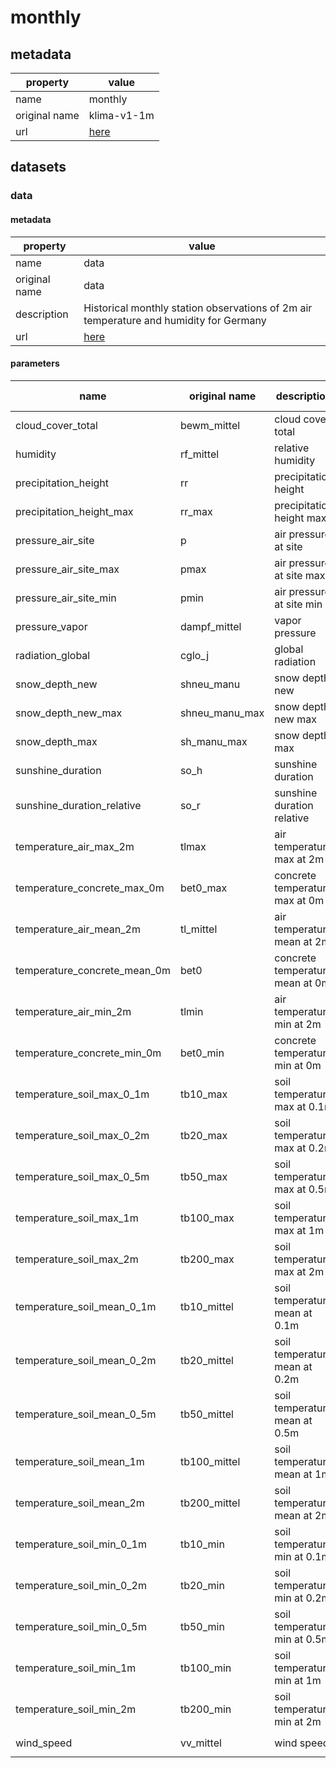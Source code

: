 # monthly

## metadata

| property      | value                                                   |
|---------------|---------------------------------------------------------|
| name          | monthly                                                 |
| original name | klima-v1-1m                                             |
| url           | [here](https://data.hub.zamg.ac.at/dataset/klima-v1-1m) |

## datasets

### data

#### metadata

| property      | value                                                                                  |
|---------------|----------------------------------------------------------------------------------------|
| name          | data                                                                                   |
| original name | data                                                                                   |
| description   | Historical monthly station observations of 2m air temperature and humidity for Germany |
| url           | [here](https://data.hub.zamg.ac.at/dataset/klima-v1-1m)                                |

#### parameters

| name                         | original name  | description                     | unit             | original unit    | constraints                |
|------------------------------|----------------|---------------------------------|------------------|------------------|----------------------------|
| cloud_cover_total            | bewm_mittel    | cloud cover total               | :math:`\%`       | :math:`\%`       | :math:`\geq{0}, \leq{100}` |
| humidity                     | rf_mittel      | relative humidity               | :math:`\%`       | :math:`\%`       | :math:`\geq{0}, \leq{100}` |
| precipitation_height         | rr             | precipitation height            | :math:`kg / m^2` | :math:`mm`       | :math:`\geq{0}`            |
| precipitation_height_max     | rr_max         | precipitation height max        | :math:`kg / m^2` | :math:`mm`       | :math:`\geq{0}`            |
| pressure_air_site            | p              | air pressure at site            | :math:`Pa`       | :math:`hPa`      | :math:`\geq{0}`            |
| pressure_air_site_max        | pmax           | air pressure at site max        | :math:`Pa`       | :math:`hPa`      | :math:`\geq{0}`            |
| pressure_air_site_min        | pmin           | air pressure at site min        | :math:`Pa`       | :math:`hPa`      | :math:`\geq{0}`            |
| pressure_vapor               | dampf_mittel   | vapor pressure                  | :math:`Pa`       | :math:`hPa`      | :math:`\geq{0}`            |
| radiation_global             | cglo_j         | global radiation                | :math:`J / m^2`  | :math:`J / cm^2` | :math:`\geq{0}`            |
| snow_depth_new               | shneu_manu     | snow depth new                  | :math:`m`        | :math:`cm`       | :math:`\geq{0}`            |
| snow_depth_new_max           | shneu_manu_max | snow depth new max              | :math:`m`        | :math:`cm`       | :math:`\geq{0}`            |
| snow_depth_max               | sh_manu_max    | snow depth max                  | :math:`m`        | :math:`cm`       | :math:`\geq{0}`            |
| sunshine_duration            | so_h           | sunshine duration               | :math:`s`        | :math:`h`        | :math:`\geq{0}`            |
| sunshine_duration_relative   | so_r           | sunshine duration relative      | :math:`\%`       | :math:`\%`       | :math:`\geq{0},\leq{100}`  |
| temperature_air_max_2m       | tlmax          | air temperature max at 2m       | :math:`K`        | :math:`°C`       | :math:`None`               |
| temperature_concrete_max_0m  | bet0_max       | concrete temperature max at 0m  | :math:`K`        | :math:`°C`       | :math:`None`               |
| temperature_air_mean_2m      | tl_mittel      | air temperature mean at 2m      | :math:`K`        | :math:`°C`       | :math:`None`               |
| temperature_concrete_mean_0m | bet0           | concrete temperature mean at 0m | :math:`K`        | :math:`°C`       | :math:`None`               |
| temperature_air_min_2m       | tlmin          | air temperature min at 2m       | :math:`K`        | :math:`°C`       | :math:`None`               |
| temperature_concrete_min_0m  | bet0_min       | concrete temperature min at 0m  | :math:`K`        | :math:`°C`       | :math:`None`               |
| temperature_soil_max_0_1m    | tb10_max       | soil temperature max at 0.1m    | :math:`K`        | :math:`°C`       | :math:`None`               |
| temperature_soil_max_0_2m    | tb20_max       | soil temperature max at 0.2m    | :math:`K`        | :math:`°C`       | :math:`None`               |
| temperature_soil_max_0_5m    | tb50_max       | soil temperature max at 0.5m    | :math:`K`        | :math:`°C`       | :math:`None`               |
| temperature_soil_max_1m      | tb100_max      | soil temperature max at 1m      | :math:`K`        | :math:`°C`       | :math:`None`               |
| temperature_soil_max_2m      | tb200_max      | soil temperature max at 2m      | :math:`K`        | :math:`°C`       | :math:`None`               |
| temperature_soil_mean_0_1m   | tb10_mittel    | soil temperature mean at 0.1m   | :math:`K`        | :math:`°C`       | :math:`None`               |
| temperature_soil_mean_0_2m   | tb20_mittel    | soil temperature mean at 0.2m   | :math:`K`        | :math:`°C`       | :math:`None`               |
| temperature_soil_mean_0_5m   | tb50_mittel    | soil temperature mean at 0.5m   | :math:`K`        | :math:`°C`       | :math:`None`               |
| temperature_soil_mean_1m     | tb100_mittel   | soil temperature mean at 1m     | :math:`K`        | :math:`°C`       | :math:`None`               |
| temperature_soil_mean_2m     | tb200_mittel   | soil temperature mean at 2m     | :math:`K`        | :math:`°C`       | :math:`None`               |
| temperature_soil_min_0_1m    | tb10_min       | soil temperature min at 0.1m    | :math:`K`        | :math:`°C`       | :math:`None`               |
| temperature_soil_min_0_2m    | tb20_min       | soil temperature min at 0.2m    | :math:`K`        | :math:`°C`       | :math:`None`               |
| temperature_soil_min_0_5m    | tb50_min       | soil temperature min at 0.5m    | :math:`K`        | :math:`°C`       | :math:`None`               |
| temperature_soil_min_1m      | tb100_min      | soil temperature min at 1m      | :math:`K`        | :math:`°C`       | :math:`None`               |
| temperature_soil_min_2m      | tb200_min      | soil temperature min at 2m      | :math:`K`        | :math:`°C`       | :math:`None`               |
| wind_speed                   | vv_mittel      | wind speed                      | :math:`m / s`    | :math:`m / s`    | :math:`\geq{0}`            |
